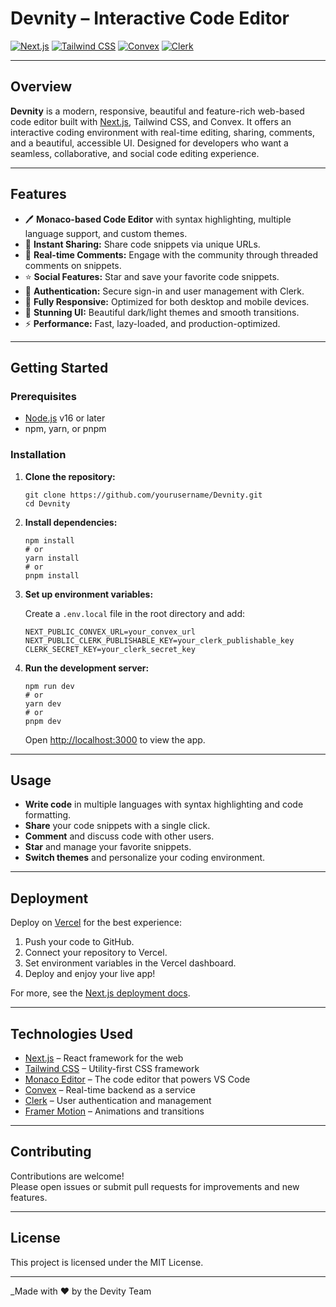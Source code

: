 # Devnity – Interactive Code Editor

[![Next.js](https://img.shields.io/badge/Next.js-14-blue?logo=next.js&logoColor=white)](https://nextjs.org)
[![Tailwind CSS](https://img.shields.io/badge/Tailwind_CSS-3.0-blue?logo=tailwind-css&logoColor=white)](https://tailwindcss.com)
[![Convex](https://img.shields.io/badge/Convex-Backend-blue?logo=convex&logoColor=white)](https://convex.dev)
[![Clerk](https://img.shields.io/badge/Clerk-Auth-blue?logo=clerk&logoColor=white)](https://clerk.com)

---

## Overview

**Devnity** is a modern, responsive, beautiful and feature-rich web-based code editor built with [Next.js](https://nextjs.org), Tailwind CSS, and Convex. It offers an interactive coding environment with real-time editing, sharing, comments, and a beautiful, accessible UI. Designed for developers who want a seamless, collaborative, and social code editing experience.

---

## Features

- 🖊️ **Monaco-based Code Editor** with syntax highlighting, multiple language support, and custom themes.
- 🚀 **Instant Sharing:** Share code snippets via unique URLs.
- 💬 **Real-time Comments:** Engage with the community through threaded comments on snippets.
- ⭐ **Social Features:** Star and save your favorite code snippets.
- 👤 **Authentication:** Secure sign-in and user management with Clerk.
- 📱 **Fully Responsive:** Optimized for both desktop and mobile devices.
- 🎨 **Stunning UI:** Beautiful dark/light themes and smooth transitions.
- ⚡ **Performance:** Fast, lazy-loaded, and production-optimized.

---

## Getting Started

### Prerequisites

- [Node.js](https://nodejs.org/) v16 or later
- npm, yarn, or pnpm

### Installation

1. **Clone the repository:**
    ```
    git clone https://github.com/yourusername/Devnity.git
    cd Devnity
    ```

2. **Install dependencies:**
    ```
    npm install
    # or
    yarn install
    # or
    pnpm install
    ```

3. **Set up environment variables:**

    Create a `.env.local` file in the root directory and add:

    ```
    NEXT_PUBLIC_CONVEX_URL=your_convex_url
    NEXT_PUBLIC_CLERK_PUBLISHABLE_KEY=your_clerk_publishable_key
    CLERK_SECRET_KEY=your_clerk_secret_key
    ```

4. **Run the development server:**
    ```
    npm run dev
    # or
    yarn dev
    # or
    pnpm dev
    ```

    Open [http://localhost:3000](http://localhost:3000) to view the app.

---

## Usage

- **Write code** in multiple languages with syntax highlighting and code formatting.
- **Share** your code snippets with a single click.
- **Comment** and discuss code with other users.
- **Star** and manage your favorite snippets.
- **Switch themes** and personalize your coding environment.

---

## Deployment

Deploy on [Vercel](https://vercel.com/new?utm_medium=default-template&filter=next.js&utm_source=create-next-app&utm_campaign=create-next-app-readme) for the best experience:

1. Push your code to GitHub.
2. Connect your repository to Vercel.
3. Set environment variables in the Vercel dashboard.
4. Deploy and enjoy your live app!

For more, see the [Next.js deployment docs](https://nextjs.org/docs/app/building-your-application/deploying).

---

## Technologies Used

- [Next.js](https://nextjs.org) – React framework for the web
- [Tailwind CSS](https://tailwindcss.com) – Utility-first CSS framework
- [Monaco Editor](https://microsoft.github.io/monaco-editor/) – The code editor that powers VS Code
- [Convex](https://convex.dev) – Real-time backend as a service
- [Clerk](https://clerk.com) – User authentication and management
- [Framer Motion](https://www.framer.com/motion/) – Animations and transitions

---

## Contributing

Contributions are welcome!  
Please open issues or submit pull requests for improvements and new features.

---

## License

This project is licensed under the MIT License.

---

_Made with ❤️ by the Devity Team
